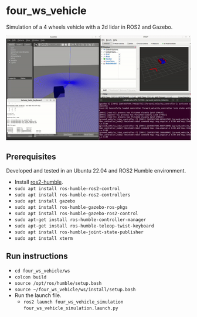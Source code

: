 # four_ws_vehicle

Simulation of a 4 wheels vehicle with a 2d lidar in ROS2 and Gazebo.

![](miscellaneous/demo.gif)

## Prerequisites
Developed and tested in an Ubuntu 22.04 and ROS2 Humble environment.
- Install [ros2-humble](https://docs.ros.org/en/humble/Installation.html).
- `sudo apt install ros-humble-ros2-control`
- `sudo apt install ros-humble-ros2-controllers`
- `sudo apt install gazebo`
- `sudo apt install ros-humble-gazebo-ros-pkgs`
- `sudo apt install ros-humble-gazebo-ros2-control`
- `sudo apt-get install ros-humble-controller-manager`
- `sudo apt-get install ros-humble-teleop-twist-keyboard`
- `sudo apt install ros-humble-joint-state-publisher`
- `sudo apt install xterm`

## Run instructions
- `cd four_ws_vehicle/ws`
- `colcon build`
- `source /opt/ros/humble/setup.bash`
- `source ~/four_ws_vehicle/ws/install/setup.bash`
- Run the launch file.
	- `ros2 launch four_ws_vehicle_simulation four_ws_vehicle_simulation.launch.py`